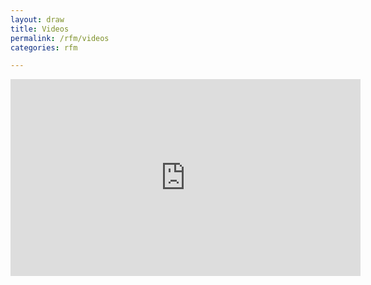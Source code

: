 ```yaml
---
layout: draw
title: Videos
permalink: /rfm/videos 
categories: rfm 

---
```



<iframe width="560" height="315" src="https://www.youtube.com/embed/D0ItfMFcNNk" frameborder="0" allow="accelerometer; autoplay; encrypted-media; gyroscope; picture-in-picture" allowfullscreen></iframe>
